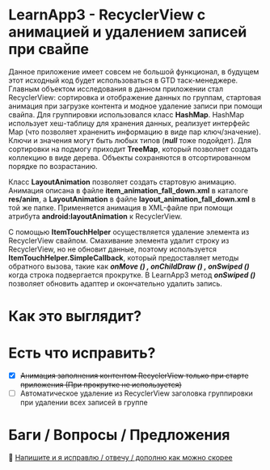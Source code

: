 # LearnApp3 - RecyclerView с анимацией и удалением записей при свайпе
Данное приложение имеет совсем не большой функционал, в будущем этот исходный код будет использоваться в GTD таск-менеджере. Главным объектом исследования в данном приложении стал RecyclerView: сортировка и отображение данных по группам, стартовая анимация при загрузке контента и модное удаление записи при помощи свайпа.
Для группировки использовался класс **HashMap**. HashMap использует хеш-таблицу для хранения данных, реализует интерфейс Map (что позволяет храненить информацию в виде пар ключ/значение). Ключи и значения могут быть любых типов (***null*** тоже подойдет). Для сортировки на подмогу приходит **TreeMap**, который позволяет создать коллекцию в виде дерева. Объекты сохраняются в отсортированном порядке по возрастанию.

Класс **LayoutAnimation** позволяет создать стартовую анимацию. Анимация описана в файле **item_animation_fall_down.xml** в каталоге **res/anim**, а **LayoutAnimation** в файле **layout_animation_fall_down.xml** в той же папке. Применяется анимация в XML-файле при помощи атрибута **android:layoutAnimation** к RecyclerView.

С помощью **ItemTouchHelper** осуществляется удаление элемента из RecyclerView свайпом. Смахивание элемента удалит строку из RecyclerView, но не обновит данные, поэтому используется **ItemTouchHelper.SimpleCallback**, который предоставляет методы обратного вызова, такие как ***onMove () , onChildDraw () , onSwiped ()*** когда строка подвергается прокрутке. В LearnApp3 метод ***onSwiped ()*** позволяет обновить адаптер и окончательно удалить запись.

# Как это выглядит?

# Есть что исправить?
- [X] ~~Анимация заполнения контентом RecyclerView только при старте приложения (При прокрутке не используется)~~
- [ ] Автоматическое удаление из RecyclerView заголовка группировки при удалении всех записей в группе

# Баги / Вопросы /  Предложения
📧 [Напишите и я исправлю / отвечу / дополню как можно скорее](mailto:developer.kaczmarek@yandex.ru)
